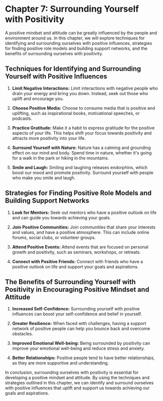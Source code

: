 Chapter 7: Surrounding Yourself with Positivity
===============================================

A positive mindset and attitude can be greatly influenced by the people and environment around us. In this chapter, we will explore techniques for identifying and surrounding ourselves with positive influences, strategies for finding positive role models and building support networks, and the benefits of surrounding ourselves with positivity.

Techniques for Identifying and Surrounding Yourself with Positive Influences
----------------------------------------------------------------------------

1. **Limit Negative Interactions:** Limit interactions with negative people who drain your energy and bring you down. Instead, seek out those who uplift and encourage you.

2. **Choose Positive Media:** Choose to consume media that is positive and uplifting, such as inspirational books, motivational speeches, or podcasts.

3. **Practice Gratitude:** Make it a habit to express gratitude for the positive aspects of your life. This helps shift your focus towards positivity and attracts more positivity into your life.

4. **Surround Yourself with Nature:** Nature has a calming and grounding effect on our mind and body. Spend time in nature, whether it's going for a walk in the park or hiking in the mountains.

5. **Smile and Laugh:** Smiling and laughing releases endorphins, which boost our mood and promote positivity. Surround yourself with people who make you smile and laugh.

Strategies for Finding Positive Role Models and Building Support Networks
-------------------------------------------------------------------------

1. **Look for Mentors:** Seek out mentors who have a positive outlook on life and can guide you towards achieving your goals.

2. **Join Positive Communities:** Join communities that share your interests and values, and have a positive atmosphere. This can include online forums, social clubs, or volunteer groups.

3. **Attend Positive Events:** Attend events that are focused on personal growth and positivity, such as seminars, workshops, or retreats.

4. **Connect with Positive Friends:** Connect with friends who have a positive outlook on life and support your goals and aspirations.

The Benefits of Surrounding Yourself with Positivity in Encouraging Positive Mindset and Attitude
-------------------------------------------------------------------------------------------------

1. **Increased Self-Confidence:** Surrounding yourself with positive influences can boost your self-confidence and belief in yourself.

2. **Greater Resilience:** When faced with challenges, having a support network of positive people can help you bounce back and overcome obstacles.

3. **Improved Emotional Well-being:** Being surrounded by positivity can improve your emotional well-being and reduce stress and anxiety.

4. **Better Relationships:** Positive people tend to have better relationships, as they are more supportive and understanding.

In conclusion, surrounding ourselves with positivity is essential for developing a positive mindset and attitude. By using the techniques and strategies outlined in this chapter, we can identify and surround ourselves with positive influences that uplift and support us towards achieving our goals and aspirations.
